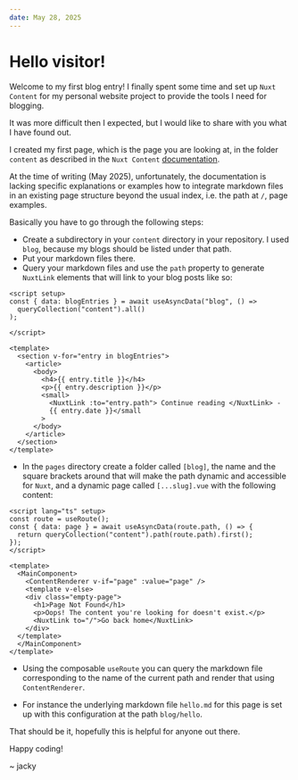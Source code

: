 ```yaml
---
date: May 28, 2025
---
```


# Hello visitor!

Welcome to my first blog entry! I finally spent some time and set up `Nuxt Content` for my personal website project to provide the tools I need for blogging.

It was more difficult then I expected, but I would like to share with you what I have found out.

I created my first page, which is the page you are looking at, in the folder `content` as described in the `Nuxt Content` [documentation](https://content.nuxt.com/docs/getting-started/installation).

At the time of writing (May 2025), unfortunately, the documentation is lacking specific explanations or examples how to integrate markdown files in an existing page structure beyond the usual index, i.e. the path at `/`, page examples.

Basically you have to go through the following steps:

- Create a subdirectory in your `content` directory in your repository. I used `blog`, because my blogs should be listed under that path.
- Put your markdown files there.
- Query your markdown files and use the `path` property to generate `NuxtLink` elements that will link to your blog posts like so:

```vue
<script setup>
const { data: blogEntries } = await useAsyncData("blog", () =>
  queryCollection("content").all()
);

</script>

<template>
  <section v-for="entry in blogEntries">
    <article>
      <body>
        <h4>{{ entry.title }}</h4>
        <p>{{ entry.description }}</p>
        <small>
          <NuxtLink :to="entry.path"> Continue reading </NuxtLink> -
          {{ entry.date }}</small
        >
      </body>
    </article>
  </section>
</template>
```

- In the `pages` directory create a folder called `[blog]`, the name and the square brackets around that will make the path dynamic and accessible for `Nuxt`, and a dynamic page called `[...slug].vue` with the following content:
```vue
<script lang="ts" setup>
const route = useRoute();
const { data: page } = await useAsyncData(route.path, () => {
  return queryCollection("content").path(route.path).first();
});
</script>

<template>
  <MainComponent>
    <ContentRenderer v-if="page" :value="page" />
    <template v-else>
    <div class="empty-page">
      <h1>Page Not Found</h1>
      <p>Oops! The content you're looking for doesn't exist.</p>
      <NuxtLink to="/">Go back home</NuxtLink>
    </div>
  </template>
  </MainComponent>
</template>
```
- Using the composable `useRoute` you can query the markdown file corresponding to the name of the current path and render that using `ContentRenderer`.


- For instance the underlying markdown file `hello.md` for this page is set up with this configuration at the path `blog/hello`.

That should be it, hopefully this is helpful for anyone out there.

Happy coding!

~ jacky